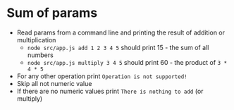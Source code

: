# Sum of params
- Read params from a command line and printing the result of addition or multiplication
  - `node src/app.js add 1 2 3 4 5` should print 15 - the sum of all numbers
  - `node src/app.js multiply 3 4 5` should print 60 - the product of `3 * 4 * 5`
- For any other operation print `Operation is not supported!`
- Skip all not numeric value
- If there are no numeric values print `There is nothing to add` (or multiply)
